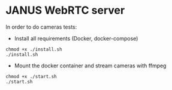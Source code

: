 # JANUS WebRTC server


In order to do cameras tests:


- Install all requirements (Docker, docker-compose)
```
chmod +x ./install.sh
./install.sh
```
- Mount the docker container and stream cameras with ffmpeg
```
chmod +x ./start.sh
./start.sh
```